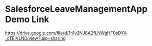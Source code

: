 # SalesforceLeaveManagementApp Demo Link
https://drive.google.com/file/d/1n1v2NJ8A2fLNWgHF0sDYii-_cTEiVLND/view?usp=sharing
